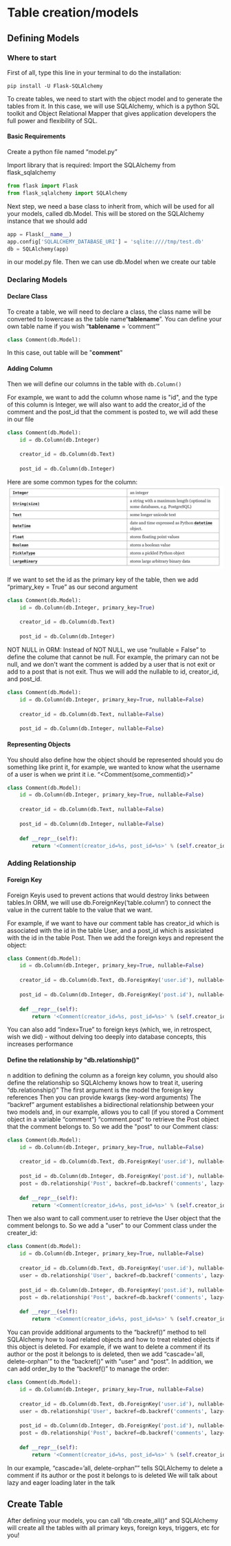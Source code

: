 # Table creation/models

## Defining Models

### Where to start
First of all, type this line in your terminal to do the installation:
```
pip install -U Flask-SQLAlchemy
```

To create tables, we need to start with the object model and to generate the tables from it.
In this case, we will use SQLAlchemy, which is a python SQL toolkit and Object Relational Mapper that gives application developers the full power and flexibility of SQL.

#### Basic Requirements
Create a python file named “model.py”

Import library that is required:
Import the SQLAlchemy from flask_sqlalchemy

~~~python
from flask import Flask
from flask_sqlalchemy import SQLAlchemy
~~~

Next step, we need a base class to inherit from, which will be used for all your models, called db.Model. This will be stored on the SQLAlchemy instance that we should add

~~~python
app = Flask(__name__)
app.config['SQLALCHEMY_DATABASE_URI'] = 'sqlite:////tmp/test.db'
db = SQLAlchemy(app)
~~~
in our model.py file. Then we can use db.Model when we create our table

### Declaring Models

#### Declare Class
To create a table, we will need to declare a class, the class name will be converted to lowercase as the table name“__tablename__”. You can define your own table name if you wish “__tablename__ = ‘comment’”

~~~python
class Comment(db.Model):
~~~
In this case, out table will be "__comment__"

#### Adding Column
Then we will define our columns in the table with ```db.Column()```

For example, we want to add the column whose name is "id", and the type of this column is Integer, we will also want to add the creator_id of the comment and the post_id that the comment is posted to, we will add these in our file
~~~python
class Comment(db.Model):
    id = db.Column(db.Integer)

    creator_id = db.Column(db.Text)

    post_id = db.Column(db.Integer)
~~~
Here are some common types for the column:
![](./types.png)

If we want to set the id as the primary key of the table, then we add “primary_key = True” as our second argument
~~~python
class Comment(db.Model):
    id = db.Column(db.Integer, primary_key=True)

    creator_id = db.Column(db.Text)

    post_id = db.Column(db.Integer)
~~~

NOT NULL in ORM:
Instead of NOT NULL, we use “nullable = False” to define the colume that cannot be null. For example, the primary can not be null, and we don't want the comment is added by a user that is not exit or add to a post that is not exit. Thus we will add the nullable to id, creator_id, and post_id.
~~~python
class Comment(db.Model):
    id = db.Column(db.Integer, primary_key=True, nullable=False)

    creator_id = db.Column(db.Text, nullable=False)

    post_id = db.Column(db.Integer, nullable=False)
~~~

#### Representing Objects
You should also define how the object should be represented should you do something like print it, for example, we wanted to know what the username of a user is when we print it i.e. “<Comment(some_commentid)>”
~~~python
class Comment(db.Model):
    id = db.Column(db.Integer, primary_key=True, nullable=False)
   
    creator_id = db.Column(db.Text, nullable=False)

    post_id = db.Column(db.Integer, nullable=False)

    def __repr__(self):
        return '<Comment(creator_id=%s, post_id=%s>' % (self.creator_id, self.post_id)
~~~

### Adding Relationship

#### Foreign Key
Foreign Keyis used to prevent actions that would destroy links between tables.In ORM, we will use db.ForeignKey(‘table.column’) to connect the value in the current table to the value that we want.

For example, if we want to have our comment table has creator_id which is associated with the id in the table User, and a post_id which is assiciated with the id in the table Post. Then we add the foreign keys and represent the object:
~~~python
class Comment(db.Model):
    id = db.Column(db.Integer, primary_key=True, nullable=False)

    creator_id = db.Column(db.Text, db.ForeignKey('user.id'), nullable=False)

    post_id = db.Column(db.Integer, db.ForeignKey('post.id'), nullable=False)
    
    def __repr__(self):
        return '<Comment(creator_id=%s, post_id=%s>' % (self.creator_id, self.post_id)
~~~
You can also add “index=True” to foreign keys (which, we, in retrospect, wish we did) - without delving too deeply into database concepts, this increases performance

#### Define the relationship by "db.relationship()"
n addition to defining the column as a foreign key column, you should also define the relationship so SQLAlchemy knows how to treat it, usering “db.relationship()”
The first argument is the model the foreign key references
Then you can provide kwargs (key-word arguments) 
The “backref” argument establishes a bidirectional relationship between your two models and, in our example, allows you to call (if you stored a Comment object in a variable “comment”) “comment.post” to retrieve the Post object that the comment belongs to. So we add the "post" to our Comment class:
~~~python
class Comment(db.Model):
    id = db.Column(db.Integer, primary_key=True, nullable=False)

    creator_id = db.Column(db.Text, db.ForeignKey('user.id'), nullable=False)

    post_id = db.Column(db.Integer, db.ForeignKey('post.id'), nullable=False)
    post = db.relationship('Post', backref=db.backref('comments', lazy=True))

    def __repr__(self):
        return '<Comment(creator_id=%s, post_id=%s>' % (self.creator_id, self.post_id)
~~~

Then we also want to call comment.user to retrieve the User object that the comment belongs to. So we add a "user" to our Comment class under the creater_id:
~~~python
class Comment(db.Model):
    id = db.Column(db.Integer, primary_key=True, nullable=False)

    creator_id = db.Column(db.Text, db.ForeignKey('user.id'), nullable=False)
    user = db.relationship('User', backref=db.backref('comments', lazy=True))

    post_id = db.Column(db.Integer, db.ForeignKey('post.id'), nullable=False)
    post = db.relationship('Post', backref=db.backref('comments', lazy=True))

    def __repr__(self):
        return '<Comment(creator_id=%s, post_id=%s>' % (self.creator_id, self.post_id)
~~~

You can provide additional arguments to the “backref()” method to tell SQLAlchemy how to load related objects and how to treat related objects if this object is deleted. For example, if we want to delete a comment if its author or the post it belongs to is deleted, then we add “cascade='all, delete-orphan'” to the “backref()” with "user" and "post". In addition, we can add order_by to the “backref()” to manage the order:
~~~python
class Comment(db.Model):
    id = db.Column(db.Integer, primary_key=True, nullable=False)

    creator_id = db.Column(db.Text, db.ForeignKey('user.id'), nullable=False)
    user = db.relationship('User', backref=db.backref('comments', lazy=True, cascade='all, delete-orphan'))

    post_id = db.Column(db.Integer, db.ForeignKey('post.id'), nullable=False)
    post = db.relationship('Post', backref=db.backref('comments', lazy=True, cascade='all, delete-orphan', order_by=create_at))

    def __repr__(self):
        return '<Comment(creator_id=%s, post_id=%s>' % (self.creator_id, self.post_id)
~~~

In our example, “cascade=’all, delete-orphan”” tells SQLAlchemy to delete a comment if its author or the post it belongs to is deleted
We will talk about lazy and eager loading later in the talk

## Create Table
After defining your models, you can call “db.create_all()” and SQLAlchemy will create all the tables with all primary keys, foreign keys, triggers, etc for you!


